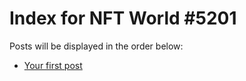 # Index for NFT World #5201
Posts will be displayed in the order below:

- [Your first post](./001-first.md)

